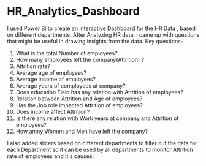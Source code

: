 # HR_Analytics_Dashboard
I used Power Bi to create an interactive Dashboard for the HR Data , based on different departments. 
After Analyzing HR data, i came up with questions that might be useful in drawing insights from the data. 
Key questions- 
1. What is the total Number of employees?
2. How many employees left the company(Attrition) ?
3. Attrition rate?
4. Average age of employees?
5. Average income of employees?
6. Average years of eomployees at company?
7. Does education Field has any relation with Attrition of employees?
8. Relation between Attrition and Age of employees?
9. Has the Job role impacted Attrition of employees?
10. Does income affect Attrition?
11. Is there any relation with Work years at company and Attrition of employees?
12. How amny Women and Men have left the company?

I also added slicers based on different departments to filter out the data for each Department so it can be used by all departments to monitor Attrition rate of employees and it's causes. 
